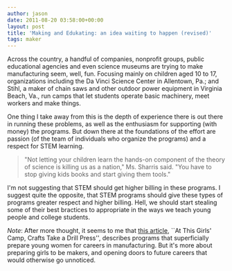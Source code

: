 ```yaml
---
author: jason
date: 2011-08-20 03:58:00+00:00
layout: post
title: 'Making and Edukating: an idea waiting to happen (revised)'
tags: maker
---
```


Across the country, a handful of companies, nonprofit groups, public educational agencies and even science museums are trying to make manufacturing seem, well, fun. Focusing mainly on children aged 10 to 17, organizations including the Da Vinci Science Center in Allentown, Pa.; and Stihl, a maker of chain saws and other outdoor power equipment in Virginia Beach, Va., run camps that let students operate basic machinery, meet workers and make things.

One thing I take away from this is the depth of experience there is out there in running these problems, as well as the enthusiasm for supporting (with money) the programs.  But down there at the foundations of the effort are passion (of the team of individuals who organize the programs) and a respect for STEM learning.

>"Not letting your children learn the hands-on component of the theory of science is killing us as a nation," Ms. Sharris said. "You have to stop giving kids books and start giving them tools."

I'm not suggesting that STEM should get higher billing in these programs.  I suggest quite the opposite, that STEM programs should give these types of programs greater respect and higher billing.  Hell, we should start stealing some of their best bractices to appropriate in the ways we teach young people and college students.

*Note*:  After more thought, it seems to me that [this article](http://www.nytimes.com/2011/08/19/business/a-summer-camp-to-draw-girls-into-manufacturing-careers.html), ``At This Girls' Camp, Crafts Take a Drill Press'', describes programs that superficially prepare young women for careers in manufacturing.  But it's more about preparing girls to be makers, and opening doors to future careers that would otherwise go unnoticed.

